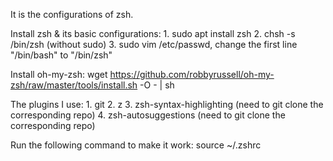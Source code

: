 It is the configurations of zsh.

Install zsh & its basic configurations:
	1. sudo apt install zsh
	2. chsh -s /bin/zsh (without sudo)
	3. sudo vim /etc/passwd, change the first line "/bin/bash" to "/bin/zsh"

Install oh-my-zsh:
	wget https://github.com/robbyrussell/oh-my-zsh/raw/master/tools/install.sh -O - | sh

The plugins I use:
	1. git
	2. z
	3. zsh-syntax-highlighting (need to git clone the corresponding repo)
	4. zsh-autosuggestions (need to git clone the corresponding repo)

Run the following command to make it work:
	source ~/.zshrc
